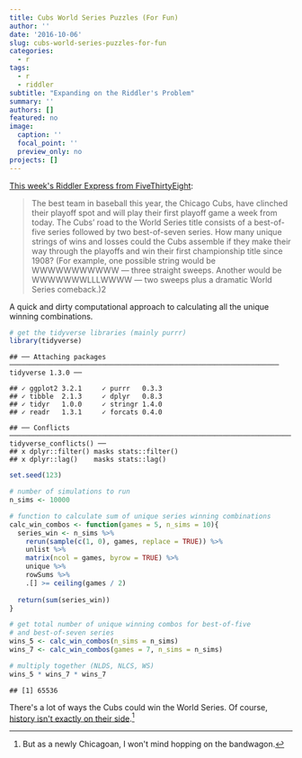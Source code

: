 ```yaml
---
title: Cubs World Series Puzzles (For Fun)
author: ''
date: '2016-10-06'
slug: cubs-world-series-puzzles-for-fun
categories:
  - r
tags:
  - r
  - riddler
subtitle: "Expanding on the Riddler's Problem"
summary: ''
authors: []
featured: no
image:
  caption: ''
  focal_point: ''
  preview_only: no
projects: []
---
```






[This week's Riddler Express from FiveThirtyEight](http://fivethirtyeight.com/features/cubs-world-series-puzzles-for-fun-and-profit/):

> The best team in baseball this year, the Chicago Cubs, have clinched their playoff spot and will play their first playoff game a week from today. The Cubs’ road to the World Series title consists of a best-of-five series followed by two best-of-seven series. How many unique strings of wins and losses could the Cubs assemble if they make their way through the playoffs and win their first championship title since 1908? (For example, one possible string would be WWWWWWWWWWW — three straight sweeps. Another would be WWWWWWWLLLWWWW — two sweeps plus a dramatic World Series comeback.)2

A quick and dirty computational approach to calculating all the unique winning combinations.


```r
# get the tidyverse libraries (mainly purrr)
library(tidyverse)
```

```
## ── Attaching packages ─────────────────────────────────────────────────────────────────── tidyverse 1.3.0 ──
```

```
## ✓ ggplot2 3.2.1     ✓ purrr   0.3.3
## ✓ tibble  2.1.3     ✓ dplyr   0.8.3
## ✓ tidyr   1.0.0     ✓ stringr 1.4.0
## ✓ readr   1.3.1     ✓ forcats 0.4.0
```

```
## ── Conflicts ────────────────────────────────────────────────────────────────────── tidyverse_conflicts() ──
## x dplyr::filter() masks stats::filter()
## x dplyr::lag()    masks stats::lag()
```

```r
set.seed(123)

# number of simulations to run
n_sims <- 10000

# function to calculate sum of unique series winning combinations
calc_win_combos <- function(games = 5, n_sims = 10){
  series_win <- n_sims %>%
    rerun(sample(c(1, 0), games, replace = TRUE)) %>%
    unlist %>%
    matrix(ncol = games, byrow = TRUE) %>%
    unique %>%
    rowSums %>%
    .[] >= ceiling(games / 2)
  
  return(sum(series_win))
}

# get total number of unique winning combos for best-of-five
# and best-of-seven series
wins_5 <- calc_win_combos(n_sims = n_sims)
wins_7 <- calc_win_combos(games = 7, n_sims = n_sims)

# multiply together (NLDS, NLCS, WS)
wins_5 * wins_7 * wins_7
```

```
## [1] 65536
```

There's a lot of ways the Cubs could win the World Series. Of course, [history isn't exactly on their side](https://en.wikipedia.org/wiki/Curse_of_the_Billy_Goat).[^1]

[^1]: But as a newly Chicagoan, I won't mind hopping on the bandwagon.
